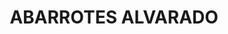 ---
title: "ABARROTES ALVARADO"
url: /mexicali/abarrotes-alvarado-avenida-de-los-azulejos/
shop: comodidad
---